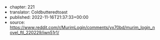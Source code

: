 - chapter: 221
- translator: Coldbutteredtoast
- published: 2022-11-16T21:37:33+00:00
- source: https://www.reddit.com/r/MurimLogin/comments/yx70bd/murim_login_novel_ftl_220229/iwn51r1/
